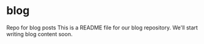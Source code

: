 # blog
Repo for blog posts
This is a README file for our blog repository. We'll start writing blog content soon.
